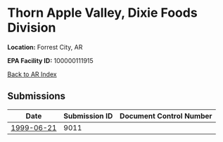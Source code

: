 # Thorn Apple Valley, Dixie Foods Division

**Location:** Forrest City, AR

**EPA Facility ID:** 100000111915

[Back to AR Index](../../index.md)

## Submissions

| Date | Submission ID | Document Control Number |
|------|--------------|-------------------------|
| [1999-06-21](submissions/9011.md) | 9011 |  |
